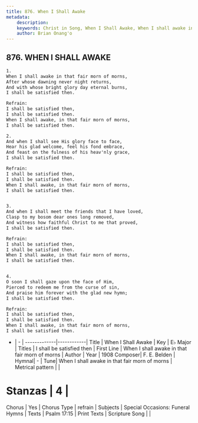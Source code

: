 ```yaml
---
title: 876. When I Shall Awake
metadata:
    description: 
    keywords: Christ in Song, When I Shall Awake, When I shall awake in that fair morn of morns, I shall be satisfied then
    author: Brian Onang'o
---
```



## 876. WHEN I SHALL AWAKE

```txt
1.
When I shall awake in that fair morn of morns,
After whose dawning never night returns,
And with whose bright glory day eternal burns,
I shall be satisfied then.

Refrain:
I shall be satisfied then,
I shall be satisfied then.
When I shall awake, in that fair morn of morns,
I shall be satisfied then.

2.
And when I shall see His glory face to face,
Hear his glad welcome, feel his fond embrace,
And feast on the fulness of his heav'nly grace,
I shall be satisfied then. 

Refrain:
I shall be satisfied then,
I shall be satisfied then.
When I shall awake, in that fair morn of morns,
I shall be satisfied then.


3.
And when I shall meet the friends that I have loved,
Clasp to my bosom dear ones long removed,
And witness how faithful Christ to me that proved,
I shall be satisfied then. 

Refrain:
I shall be satisfied then,
I shall be satisfied then.
When I shall awake, in that fair morn of morns,
I shall be satisfied then.


4.
O soon I shall gaze upon the face of Him,
Pierced to redeem me from the curse of sin,
And praise him forever with the glad new hymn;
I shall be satisfied then. 

Refrain:
I shall be satisfied then,
I shall be satisfied then.
When I shall awake, in that fair morn of morns,
I shall be satisfied then.


```

- |   -  |
-------------|------------|
Title | When I Shall Awake |
Key | E♭ Major |
Titles | I shall be satisfied then |
First Line | When I shall awake in that fair morn of morns |
Author | 
Year | 1908
Composer| F. E. Belden |
Hymnal|  - |
Tune| When I shall awake in that fair morn of morns |
Metrical pattern | |
# Stanzas | 4 |
Chorus | Yes |
Chorus Type | refrain |
Subjects | Special Occasions: Funeral Hymns |
Texts | Psalm 17:15 |
Print Texts | 
Scripture Song |  |
  
